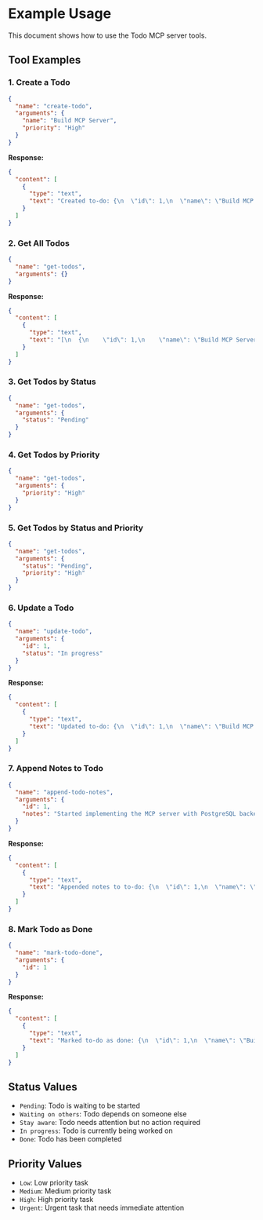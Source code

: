 # Example Usage

This document shows how to use the Todo MCP server tools.

## Tool Examples

### 1. Create a Todo

```json
{
  "name": "create-todo",
  "arguments": {
    "name": "Build MCP Server",
    "priority": "High"
  }
}
```

**Response:**
```json
{
  "content": [
    {
      "type": "text",
      "text": "Created to-do: {\n  \"id\": 1,\n  \"name\": \"Build MCP Server\",\n  \"priority\": \"High\",\n  \"status\": \"Pending\",\n  \"created_at\": \"2024-01-15T10:30:00.000Z\",\n  \"updated_at\": \"2024-01-15T10:30:00.000Z\"\n}"
    }
  ]
}
```

### 2. Get All Todos

```json
{
  "name": "get-todos",
  "arguments": {}
}
```

**Response:**
```json
{
  "content": [
    {
      "type": "text",
      "text": "[\n  {\n    \"id\": 1,\n    \"name\": \"Build MCP Server\",\n    \"priority\": \"High\",\n    \"status\": \"Pending\",\n    \"created_at\": \"2024-01-15T10:30:00.000Z\",\n    \"updated_at\": \"2024-01-15T10:30:00.000Z\"\n  }\n]"
    }
  ]
}
```

### 3. Get Todos by Status

```json
{
  "name": "get-todos",
  "arguments": {
    "status": "Pending"
  }
}
```

### 4. Get Todos by Priority

```json
{
  "name": "get-todos",
  "arguments": {
    "priority": "High"
  }
}
```

### 5. Get Todos by Status and Priority

```json
{
  "name": "get-todos",
  "arguments": {
    "status": "Pending",
    "priority": "High"
  }
}
```

### 6. Update a Todo

```json
{
  "name": "update-todo",
  "arguments": {
    "id": 1,
    "status": "In progress"
  }
}
```

**Response:**
```json
{
  "content": [
    {
      "type": "text",
      "text": "Updated to-do: {\n  \"id\": 1,\n  \"name\": \"Build MCP Server\",\n  \"priority\": \"High\",\n  \"status\": \"In progress\",\n  \"created_at\": \"2024-01-15T10:30:00.000Z\",\n  \"updated_at\": \"2024-01-15T10:35:00.000Z\"\n}"
    }
  ]
}
```

### 7. Append Notes to Todo

```json
{
  "name": "append-todo-notes",
  "arguments": {
    "id": 1,
    "notes": "Started implementing the MCP server with PostgreSQL backend. Need to add authentication next."
  }
}
```

**Response:**
```json
{
  "content": [
    {
      "type": "text",
      "text": "Appended notes to to-do: {\n  \"id\": 1,\n  \"name\": \"Build MCP Server\",\n  \"priority\": \"High\",\n  \"status\": \"In progress\",\n  \"notes\": \"Started implementing the MCP server with PostgreSQL backend. Need to add authentication next.\",\n  \"created_at\": \"2024-01-15T10:30:00.000Z\",\n  \"updated_at\": \"2024-01-15T11:00:00.000Z\"\n}"
    }
  ]
}
```

### 8. Mark Todo as Done

```json
{
  "name": "mark-todo-done",
  "arguments": {
    "id": 1
  }
}
```

**Response:**
```json
{
  "content": [
    {
      "type": "text",
      "text": "Marked to-do as done: {\n  \"id\": 1,\n  \"name\": \"Build MCP Server\",\n  \"priority\": \"High\",\n  \"status\": \"Done\",\n  \"created_at\": \"2024-01-15T10:30:00.000Z\",\n  \"updated_at\": \"2024-01-15T11:00:00.000Z\"\n}"
    }
  ]
}
```

## Status Values

- `Pending`: Todo is waiting to be started
- `Waiting on others`: Todo depends on someone else
- `Stay aware`: Todo needs attention but no action required
- `In progress`: Todo is currently being worked on
- `Done`: Todo has been completed

## Priority Values

- `Low`: Low priority task
- `Medium`: Medium priority task
- `High`: High priority task
- `Urgent`: Urgent task that needs immediate attention 